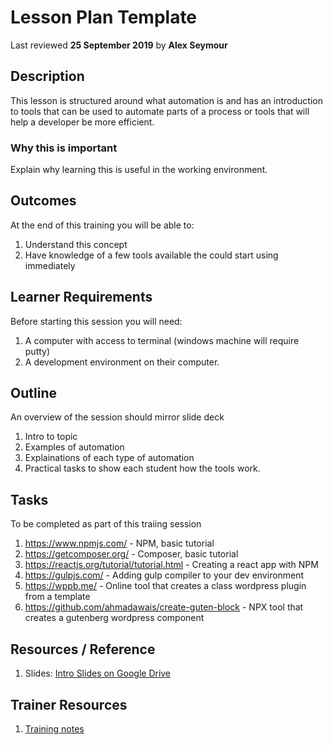 # Lesson Plan Template
Last reviewed **25 September 2019** by **Alex Seymour**

## Description
This lesson is structured around what automation is and has an introduction to tools that can be used to automate parts of a process or tools that will help a developer be more efficient.

### Why this is important
Explain why learning this is useful in the working environment.

## Outcomes

At the end of this training you will be able to:
  1. Understand this concept
  1. Have knowledge of a few tools available the could start using immediately

## Learner Requirements
Before starting this session you will need:
  1. A computer with access to terminal (windows machine will require putty)
  1. A development environment on their computer.

## Outline
An overview of the session should mirror slide deck
  1. Intro to topic
  1. Examples of automation
  1. Explainations of each type of automation
  1. Practical tasks to show each student how the tools work.

## Tasks
To be completed as part of this traiing session
  1. https://www.npmjs.com/ - NPM, basic tutorial
  1. https://getcomposer.org/ - Composer, basic tutorial
  1. https://reactjs.org/tutorial/tutorial.html - Creating a react app with NPM
  1. https://gulpjs.com/ - Adding gulp compiler to your dev environment
  1. https://wppb.me/ - Online tool that creates a class wordpress plugin from a template
  1. https://github.com/ahmadawais/create-guten-block - NPX tool that creates a gutenberg wordpress component


## Resources / Reference

  1. Slides: [Intro Slides on Google Drive](https://docs.google.com/presentation/d/1v3mYZnzO-H62539ZjulyqMeWtF5suVJAQyQHZBE4S3s/edit#slide=id.g602cb96396_3_0)

## Trainer Resources

  1. [Training notes](#)
